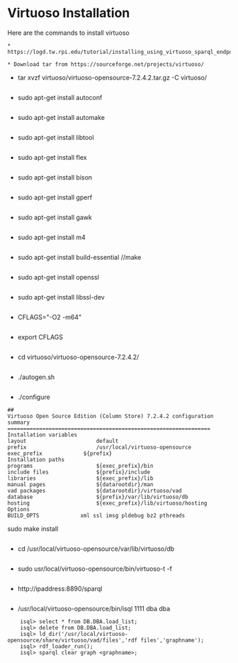 # Virtuoso Installation

Here are the commands to install virtuoso 

```
* https://logd.tw.rpi.edu/tutorial/installing_using_virtuoso_sparql_endpoint
```
```
* Download tar from https://sourceforge.net/projects/virtuoso/
```
* tar xvzf virtuoso/virtuoso-opensource-7.2.4.2.tar.gz -C virtuoso/
```
```
* sudo apt-get install autoconf
```
```
* sudo apt-get install automake
```
```
* sudo apt-get install libtool
```
```
* sudo apt-get install flex
```
```
* sudo apt-get install bison
```
```
* sudo apt-get install gperf
```
```
* sudo apt-get install gawk
```
```
* sudo apt-get install m4
```
```
* sudo apt-get install build-essential //make
```
```
* sudo apt-get install openssl
```
```
* sudo apt-get install libssl-dev
```
```
* CFLAGS="-O2 -m64"
```
```
* export CFLAGS
```
```
* cd virtuoso/virtuoso-opensource-7.2.4.2/
```
```
* ./autogen.sh
```
```
* ./configure
```
##
Virtuoso Open Source Edition (Column Store) 7.2.4.2 configuration summary
================================================================
Installation variables
layout                  	default
prefix                  	/usr/local/virtuoso-opensource
exec_prefix            	${prefix}
Installation paths
programs                	${exec_prefix}/bin
include files           	${prefix}/include
libraries               	${exec_prefix}/lib
manual pages            	${datarootdir}/man
vad packages            	${datarootdir}/virtuoso/vad
database                	${prefix}/var/lib/virtuoso/db
hosting                 	${exec_prefix}/lib/virtuoso/hosting
Options
BUILD_OPTS             xml ssl imsg pldebug bz2 pthreads
```
sudo make install
```
```
* cd /usr/local/virtuoso-opensource/var/lib/virtuoso/db
```
```
* sudo usr/local/virtuoso-opensource/bin/virtuoso-t -f
```
```
* http://ipaddress:8890/sparql
```
```
* /usr/local/virtuoso-opensource/bin/isql 1111 dba dba
```
	isql> select * from DB.DBA.load_list;
 	isql> delete from DB.DBA.load_list;
	isql> ld_dir('/usr/local/virtuoso-opensource/share/virtuoso/vad/files','rdf files','graphname');
 	isql> rdf_loader_run();
 	isql> sparql clear graph <graphname>;

